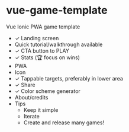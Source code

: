 # vue-game-template
Vue Ionic PWA game template

- ✓ Landing screen
- Quick tutorial/walkthrough available
- ✓ CTA button to PLAY
- ✓ Stats (🏆 focus on wins)
- PWA
- Icon
- ✓ Tappable targets, preferably in lower area
- ✓ Share
- ✓ Color scheme generator
- About/credits
- Tips
    - Keep it simple
    - Iterate
    - Create and release many games!
